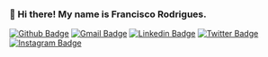 ### 👾 Hi there! My name is Francisco Rodrigues.

[![Github Badge](https://img.shields.io/badge/-Github-000?style=flat-square&logo=Github&logoColor=white&link=https://www.google.com/url?sa=i&url=https%3A%2F%2Flawtomated.com%2Fopen-source-contracts-part-1%2Fgithub-logo%2F&psig=AOvVaw0jC4CXJ0TxNpKg_pxBrsj3&ust=1594915788611000&source=images&cd=vfe&ved=0CAIQjRxqFwoTCMj_o7zSz-oCFQAAAAAdAAAAABAD)](https://github.com/chicofariasneto)
[![Gmail Badge](https://img.shields.io/badge/-Gmail-c14438?style=flat-square&logo=Gmail&logoColor=white&link=mailto:chicofariasneto@gmail.com)](mailto:chicofariasneto@gmail.com)
[![Linkedin Badge](https://img.shields.io/badge/-LinkedIn-blue?style=flat-square&logo=Linkedin&logoColor=white&link=https://www.linkedin.com/in/chicofariasneto/)](https://www.linkedin.com/in/chicofariasneto/)
[![Twitter Badge](https://img.shields.io/badge/-Twitter-1ca0f1?style=flat-square&labelColor=1ca0f1&logo=twitter&logoColor=white&link=https://twitter.com/chicofariasneto)](https://twitter.com/chicofariasneto)
[![Instagram Badge](https://img.shields.io/badge/-Instagram-C13584?style=flat-square&labelColor=C13584&logo=instagram&logoColor=white&link=https://www.instagram.com/chicofariasneto/)](https://www.instagram.com/chicofariasneto/)



